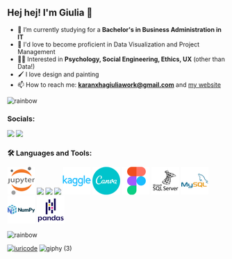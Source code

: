 ## Hej hej! I'm Giulia 👋
- 🌱 I’m currently studying for a **Bachelor's in Business Administration in IT**
- 🤔 I'd love to become proficient in Data Visualization and Project Management
- 👩‍💻 Interested in **Psychology, Social Engineering, Ethics, UX** (other than Data!)
- 🖌️	I love design and painting
- 📫 How to reach me: **karanxhagiuliawork@gmail.com** and [my website](https://karanxhagiulia.github.io/)

<!-- Socials -->
![rainbow](https://user-images.githubusercontent.com/96819403/162638367-871d6d5a-f6ea-4c54-b53e-f8ebb1c8537b.png)


<h3 align="left">Socials: </h3>  

 <div align="left">
<a href="https://www.linkedin.com/in/karanxhagiulia/" target="blank"><img src="https://cdn.jsdelivr.net/npm/simple-icons@3.0.1/icons/linkedin.svg" style="height: 3rem"/></a>

<a href="https://public.tableau.com/app/profile/karanxhagiulia" target="blank">
<img src="https://cdn.jsdelivr.net/npm/simple-icons@3.0.1/icons/tableau.svg" style="height: 3rem"/>
</a>

</div>

<!--
**karanxhagiulia/karanxhagiulia** is a ✨ _special_ ✨ repository because its `README.md` (this file) appears on your GitHub profile.
[![portfolio](https://img.shields.io/badge/my_portfolio-000?style=for-the-badge&logo=ko-fi&logoColor=white)](karanxhagiulia.github.io)

Here are some ideas to get you started:

- 🔭 I’m currently working on ...
- 🌱 I’m currently learning ...
- 👯 I’m looking to collaborate on ...
- 🤔 I’m looking for help with ...
- 💬 Ask me about ...
- 📫 How to reach me: ...
- 😄 Pronouns: ...
- ⚡ Fun fact: ...
-->

<!-- Tech Stack --> 

<h3 align="left">🛠 Languages and Tools:</h3>  
<p align="left">

<img src="https://github.com/devicons/devicon/blob/master/icons/jupyter/jupyter-original-wordmark.svg" style="height: 4rem"/>
<img src="https://cdn.jsdelivr.net/gh/devicons/devicon/icons/git/git-plain.svg" style="height: 4rem"/>
<img src="https://cdn.jsdelivr.net/gh/devicons/devicon/icons/github/github-original-wordmark.svg" style="height: 4rem; background-color:white"/>
<img src="https://cdn.jsdelivr.net/gh/devicons/devicon/icons/python/python-original.svg"  style="height: 4rem"/>
<img src="https://github.com/devicons/devicon/blob/master/icons/kaggle/kaggle-original-wordmark.svg" style="height: 4rem" />
<img src="https://github.com/devicons/devicon/blob/master/icons/canva/canva-original.svg" style="height: 4rem" />
<img src="https://github.com/devicons/devicon/blob/master/icons/figma/figma-original.svg" style="height: 4rem" />
<img src="https://github.com/devicons/devicon/blob/master/icons/microsoftsqlserver/microsoftsqlserver-plain-wordmark.svg" style="height: 4rem" />
<img src="https://github.com/devicons/devicon/blob/master/icons/mysql/mysql-original-wordmark.svg" style="height: 4rem" />
<img src="https://github.com/devicons/devicon/blob/master/icons/numpy/numpy-original-wordmark.svg" style="height: 4rem" />
<img src="https://github.com/devicons/devicon/blob/master/icons/pandas/pandas-original-wordmark.svg" style="height: 4rem" />

</p>

![rainbow](https://user-images.githubusercontent.com/96819403/162638367-871d6d5a-f6ea-4c54-b53e-f8ebb1c8537b.png)

 [![iuricode](https://github-readme-stats.vercel.app/api/top-langs/?username=karanxhagiulia&hide=html&layout=compact=true&theme=radical)](https://github.com/karanxhagiulia/)
 ![giphy (3)](https://user-images.githubusercontent.com/96819403/162638243-0400cecf-5309-4007-b293-20cd55d7f529.gif)

 
